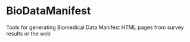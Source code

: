# BioDataManifest
Tools for generating Biomedical Data Manifest HTML pages from survey results or the web
